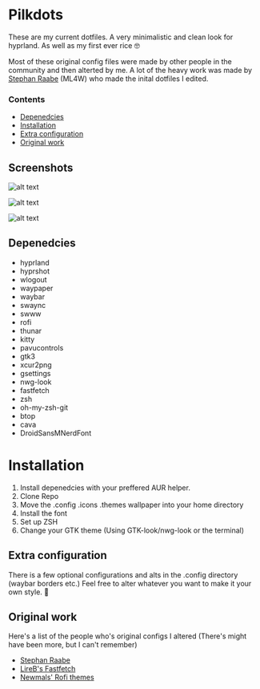 # Pilkdots

These are my current dotfiles.
A very minimalistic and clean look for hyprland. As well as my first ever rice 🤓

Most of these original config files were made by other people in the community and then alterted by me.
A lot of the heavy work was made by [Stephan Raabe](https://github.com/mylinuxforwork) (ML4W) who made the inital dotfiles I edited.

### Contents
- [Depenedcies](https://github.com/PilkDrinker/dotfiles/blob/master/README.md#depenedcies)
- [Installation](https://github.com/PilkDrinker/dotfiles/blob/master/README.md#installation)
- [Extra configuration](https://github.com/PilkDrinker/dotfiles/blob/master/README.md#extra-configuration)
- [Original work](https://github.com/PilkDrinker/dotfiles/blob/master/README.md#original-work)


## Screenshots
![alt text](https://github.com/PilkDrinker/dotfiles/blob/master/screenshots/screenshot1.png?raw=true)

![alt text](https://github.com/PilkDrinker/dotfiles/blob/master/screenshots/screenshot2.png?raw=true)

![alt text](https://github.com/PilkDrinker/dotfiles/blob/master/screenshots/screenshot3.png?raw=true)

## Depenedcies
- hyprland
- hyprshot
- wlogout
- waypaper
- waybar
- swaync
- swww
- rofi
- thunar
- kitty
- pavucontrols
- gtk3
- xcur2png
- gsettings
- nwg-look
- fastfetch
- zsh
- oh-my-zsh-git
- btop
- cava
- DroidSansMNerdFont

# Installation
1. Install depenedcies with your preffered AUR helper.
2. Clone Repo
3. Move the .config .icons .themes wallpaper into your home directory
4. Install the font
5. Set up ZSH
6. Change your GTK theme (Using GTK-look/nwg-look or the terminal)

## Extra configuration
There is a few optional configurations and alts in the .config directory (waybar borders etc.)
Feel free to alter whatever you want to make it your own style. 🥰

## Original work
Here's a list of the people who's original configs I altered (There's might have been more, but I can't remember)

- [Stephan Raabe](https://github.com/mylinuxforwork)
- [LireB's Fastfetch](https://github.com/LierB/fastfetch)
- [Newmals' Rofi themes](https://github.com/newmanls/rofi-themes-collection)



